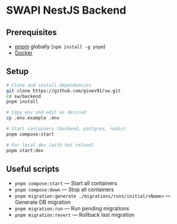 # SWAPI NestJS Backend

## Prerequisites
- [pnpm](https://pnpm.io/) globally (`npm install -g pnpm`)
- [Docker](https://docs.docker.com/get-docker/)

## Setup

```bash
# Clone and install dependencies
git clone https://github.com/ginev91/sw.git
cd sw/backend
pnpm install

# Copy env and edit as desired
cp .env.example .env

# Start containers (backend, postgres, redis)
pnpm compose:start

# For local dev (with hot reload)
pnpm start:dev
```

## Useful scripts

- `pnpm compose:start` — Start all containers
- `pnpm compose:down` — Stop all containers
- `pnpm migration:generate ./migrations/runs/initial/<Name>` — Generate DB migration
- `pnpm migration:run` — Run pending migrations
- `pnpm migration:revert` — Rollback last migration